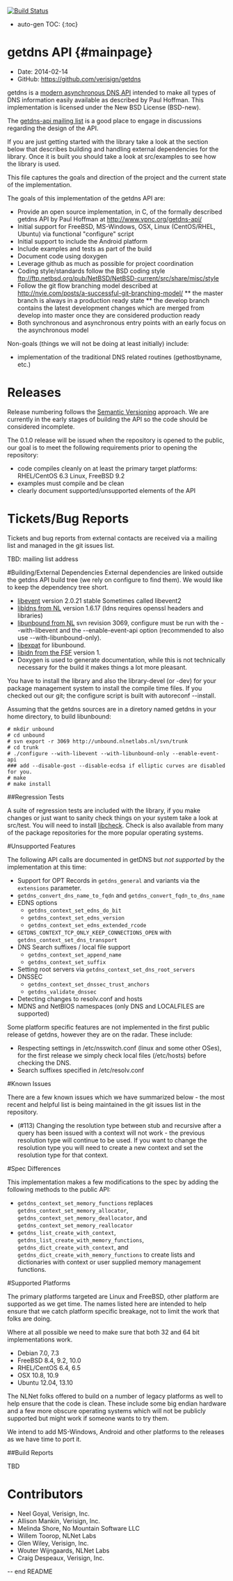 [![Build Status](https://magnum.travis-ci.com/verisign/getdns.png?token=J2HZXstzJqePUsG523am&branch=develop)](https://magnum.travis-ci.com/verisign/getdns)

* auto-gen TOC:
{:toc}

getdns API  {#mainpage}
==========

* Date:    2014-02-14
* GitHub:  <https://github.com/verisign/getdns>

getdns is a [modern asynchronous DNS API](http://www.vpnc.org/getdns-api/) intended to make all types of DNS information easily available as described by Paul Hoffman.  This implementation is licensed under the New BSD License (BSD-new).

The [getdns-api mailing list](http://www.vpnc.org/mailman/listinfo/getdns-api) is a good place to engage in discussions regarding the design of the API.

If you are just getting started with the library take a look at the section below that
describes building and handling external dependencies for the library.  Once it is
built you should take a look at src/examples to see how the library is used.

This file captures the goals and direction of the project and the current state of the implementation.

The goals of this implementation of the getdns API are:

* Provide an open source implementation, in C, of the formally described getdns API by Paul Hoffman at <http://www.vpnc.org/getdns-api/>
* Initial support for FreeBSD, MS-Windows, OSX, Linux (CentOS/RHEL, Ubuntu) via functional "configure" script
* Initial support to include the Android platform
* Include examples and tests as part of the build
* Document code using doxygen
* Leverage github as much as possible for project coordination
* Coding style/standards follow the BSD coding style <ftp://ftp.netbsd.org/pub/NetBSD/NetBSD-current/src/share/misc/style>
* Follow the git flow branching model described at <http://nvie.com/posts/a-successful-git-branching-model/>
** the master branch is always in a production ready state
** the develop branch contains the latest development changes which are merged from develop into master once they are considered production ready
* Both synchronous and asynchronous entry points with an early focus on the asynchronous model

Non-goals (things we will not be doing at least initially) include:
* implementation of the traditional DNS related routines (gethostbyname, etc.)


Releases
========
Release numbering follows the [Semantic Versioning](http://semver.org/) approach.  We are currently in the early stages of building the API so the code should be considered incomplete.

The 0.1.0 release will be issued when the repository is opened to the public, our goal is to meet the following requirements prior to opening the repository:

* code compiles cleanly on at least the primary target platforms: RHEL/CentOS 6.3 Linux, FreeBSD 9.2
* examples must compile and be clean
* clearly document supported/unsupported elements of the API


Tickets/Bug Reports
===================
Tickets and bug reports from external contacts are received via a mailing list and managed in the git issues list.

TBD: mailing list address


#Building/External Dependencies
External dependencies are linked outside the getdns API build tree (we rely on configure to find them).  We would like to keep the dependency tree short.

* [libevent](http://libevent.org) version 2.0.21 stable
Sometimes called libevent2
* [libldns from NL](https://www.nlnetlabs.nl/projects/ldns/) version 1.6.17 (ldns requires openssl headers and libraries)
* [libunbound from NL](http://www.nlnetlabs.nl/projects/unbound/) svn revision 3069, configure must be run with the --with-libevent and the --enable-event-api option (recommended to also use --with-libunbound-only).
* [libexpat](http://expat.sourceforge.net/) for libunbound.
* [libidn from the FSF](http://www.gnu.org/software/libidn/) version 1.
* Doxygen is used to generate documentation, while this is not technically necessary for the build it makes things a lot more pleasant.

You have to install the library and also the library-devel (or -dev) for your
package management system to install the compile time files.  If you checked
out our git; the configure script is built with autoreconf --install.

Assuming that the getdns sources are in a diretory named getdns in your home directory, to build libunbound:
```
# mkdir unbound
# cd unbound
# svn export -r 3069 http://unbound.nlnetlabs.nl/svn/trunk
# cd trunk
# ./configure --with-libevent --with-libunbound-only --enable-event-api
### add --disable-gost --disable-ecdsa if elliptic curves are disabled for you.
# make
# make install
```

##Regression Tests

A suite of regression tests are included with the library, if you make changes or just
want to sanity check things on your system take a look at src/test.  You will need
to install [libcheck](http://check.sourceforge.net/).  Check is also available from
many of the package repositories for the more popular operating systems.

#Unsupported Features

The following API calls are documented in getDNS but *not supported* by the implementation at this time:

* Support for OPT Records in `getdns_general` and variants via the `extensions` parameter.
* `getdns_convert_dns_name_to_fqdn` and `getdns_convert_fqdn_to_dns_name`
* EDNS options
  * `getdns_context_set_edns_do_bit`
  * `getdns_context_set_edns_version`
  * `getdns_context_set_edns_extended_rcode`
* `GETDNS_CONTEXT_TCP_ONLY_KEEP_CONNECTIONS_OPEN` with `getdns_context_set_dns_transport`
* DNS Search suffixes / local file support
  * `getdns_context_set_append_name`
  * `getdns_context_set_suffix`
* Setting root servers via `getdns_context_set_dns_root_servers`
* DNSSEC
  * `getdns_context_set_dnssec_trust_anchors`
  * `getdns_validate_dnssec`
* Detecting changes to resolv.conf and hosts
* MDNS and NetBIOS namespaces (only DNS and LOCALFILES are supported)

Some platform specific features are not implemented in the first public release of getdns, however they are on the radar.  These include:

* Respecting settings in /etc/nsswitch.conf (linux and some other OSes), for the first release we simply check local files (/etc/hosts) before checking the DNS.
* Search suffixes specified in /etc/resolv.conf

#Known Issues

There are a few known issues which we have summarized below - the most recent
and helpful list is being maintained in the git issues list in the repository.

* (#113) Changing the resolution type between stub and recursive after a query has been issued with a context will not work - the previous resolution type will continue to be used.  If you want to change the resolution type you will need to create a new context and set the resolution type for that context.

#Spec Differences

This implementation makes a few modifications to the spec by adding the following methods to the public API:

* `getdns_context_set_memory_functions` replaces `getdns_context_set_memory_allocator`, `getdns_context_set_memory_deallocator`, and `getdns_context_set_memory_reallocator`
* `getdns_list_create_with_context`, `getdns_list_create_with_memory_functions`, `getdns_dict_create_with_context`, and `getdns_dict_create_with_memory_functions` to create lists and dictionaries with context or user supplied memory management functions.

#Supported Platforms

The primary platforms targeted are Linux and FreeBSD, other platform are supported as we get time.  The names listed here are intended to help ensure that we catch platform specific breakage, not to limit the work that folks are doing.

Where at all possible we need to make sure that both 32 and 64 bit implementations work.

* Debian 7.0, 7.3
* FreeBSD 8.4, 9.2, 10.0
* RHEL/CentOS 6.4, 6.5
* OSX 10.8, 10.9
* Ubuntu 12.04, 13.10

The NLNet folks offered to build on a number of legacy platforms as well to help ensure that the code is clean.  These include some big endian hardware and a few more obscure operating systems which will not be publicly supported but might work if someone wants to try them.

We intend to add MS-Windows, Android and other platforms to the releases as we have time to port it.


##Build Reports


TBD

Contributors
============
* Neel Goyal, Verisign, Inc.
* Allison Mankin, Verisign, Inc.
* Melinda Shore, No Mountain Software LLC
* Willem Toorop, NLNet Labs
* Glen Wiley, Verisign, Inc.
* Wouter Wijngaards, NLNet Labs
* Craig Despeaux, Verisign, Inc.

--
end README
